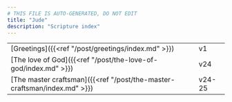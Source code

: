 ```yaml
---
# THIS FILE IS AUTO-GENERATED, DO NOT EDIT
title: "Jude"
description: "Scripture index"
---
```


|  |  |
| --- | --- |
| [Greetings]({{<ref "/post/greetings/index.md" >}}) | v1 |
| [The love of God]({{<ref "/post/the-love-of-god/index.md" >}}) | v24 |
| [The master craftsman]({{<ref "/post/the-master-craftsman/index.md" >}}) | v24-25 |
